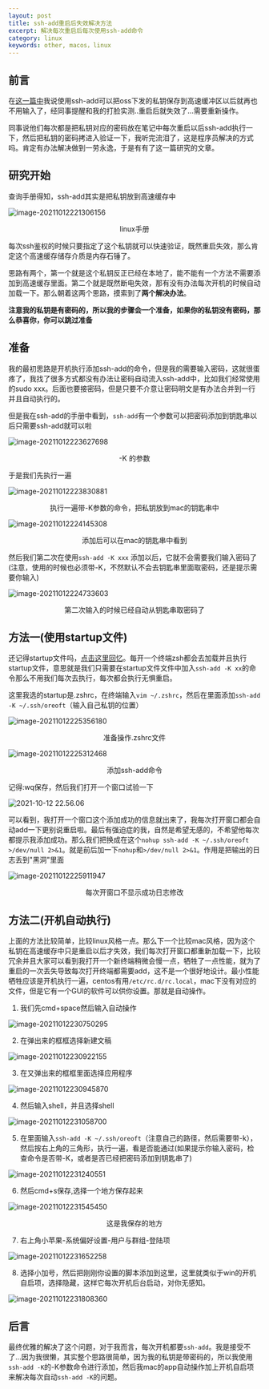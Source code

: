 ```yaml
---
layout: post
title: ssh-add重启后失效解决方法
excerpt: 解决每次重启后每次使用ssh-add命令
category: linux
keywords: other, macos，linux
---
```


## 前言

在[这一篇中](https://www.someget.cn/linux/2021/09/05/linux_ssh03.html)我说使用ssh-add可以把oss下发的私钥保存到高速缓冲区以后就再也不用输入了，经同事提醒和我的打脸实测..重启后就失效了...需要重新操作。

同事说他们每次都是把私钥对应的密码放在笔记中每次重启以后ssh-add执行一下，然后把私钥的密码拷进入验证一下，我听完流泪了，这是程序员解决的方式吗。肯定有办法解决做到一劳永逸，于是有有了这一篇研究的文章。

## 研究开始

查询手册得知，ssh-add其实是把私钥放到高速缓存中

![image-20211012221306156](https://mypicgogo.oss-cn-hangzhou.aliyuncs.com/tuchuang20211012221306.png)

<center>linux手册</center>



每次ssh鉴权的时候只要指定了这个私钥就可以快速验证，既然重启失效，那么肯定这个高速缓存储存介质是内存石锤了。

思路有两个，第一个就是这个私钥反正已经在本地了，能不能有一个方法不需要添加到高速缓存里面。第二个就是既然断电失效，那有没有办法每次开机的时候自动加载一下。那么朝着这两个思路，摸索到了**两个解决办法**。

**注意我的私钥是有密码的，所以我的步骤会一个准备，如果你的私钥没有密码，那么恭喜你，你可以跳过准备**



## 准备

我的最初思路是开机执行添加ssh-add的命令，但是我的需要输入密码，这就很蛋疼了，我找了很多方式都没有办法让密码自动流入ssh-add中，比如我们经常使用的sudo xxx。后面也要接密码，但是只要不介意让密码明文是有办法合并到一行并且自动执行的。

但是我在ssh-add的手册中看到，``ssh-add``有一个参数可以把密码添加到钥匙串以后只需要ssh-add就可以啦

![image-20211012223627698](https://mypicgogo.oss-cn-hangzhou.aliyuncs.com/tuchuang20211012223627.png)

<center>-K 的参数</center>

于是我们先执行一遍

![image-20211012223830881](https://mypicgogo.oss-cn-hangzhou.aliyuncs.com/tuchuang20211012223830.png)

<center>执行一遍带-K参数的命令，把私钥放到mac的钥匙串中</center>

![image-20211012224145308](https://mypicgogo.oss-cn-hangzhou.aliyuncs.com/tuchuang20211012224145.png)

<center>添加后可以在mac的钥匙串中看到</center>



然后我们第二次在使用``ssh-add -K xxx`` 添加以后，它就不会需要我们输入密码了(注意，使用的时候也必须带-K，不然默认不会去钥匙串里面取密码，还是提示需要你输入)

![image-20211012224733603](https://mypicgogo.oss-cn-hangzhou.aliyuncs.com/tuchuang20211012224733.png)

<center>第二次输入的时候已经自动从钥匙串取密码了</center>



## 方法一(使用startup文件)

还记得startup文件吗，[点击这里回忆](https://www.someget.cn/linux/2021/02/15/linux_evnFile.html)。每开一个终端zsh都会去加载并且执行startup文件，意思就是我们只需要在startup文件文件中加入``ssh-add -K xx``的命令那么不用我们每次去执行，每次都会执行无惧重启。

这里我选的startup是.zshrc，在终端输入``vim ~/.zshrc``，然后在里面添加``ssh-add -K ~/.ssh/oreoft``（输入自己私钥的位置）

![image-20211012225356180](https://mypicgogo.oss-cn-hangzhou.aliyuncs.com/tuchuang20211012225356.png)

<center>准备操作.zshrc文件</center>

![image-20211012225312468](https://mypicgogo.oss-cn-hangzhou.aliyuncs.com/tuchuang20211012225312.png)

<center>添加ssh-add命令</center>

记得:wq保存，然后我们打开一个窗口试验一下

![2021-10-12 22.56.06](https://mypicgogo.oss-cn-hangzhou.aliyuncs.com/tuchuang20211012225636.gif)

可以看到，我打开一个窗口这个添加成功的信息就出来了，我每次打开窗口都会自动add一下更别说重启啦。最后有强迫症的我，自然是希望无感的，不希望他每次都提示我添加成功。那么我们把换成在这个``nohup ssh-add -K ~/.ssh/oreoft >/dev/null 2>&1``。就是前后加一下``nohup``和``>/dev/null 2>&1``。作用是把输出的日志丢到"黑洞"里面

![image-20211012225911947](https://mypicgogo.oss-cn-hangzhou.aliyuncs.com/tuchuang20211012225912.png)

<center>每次开窗口不显示成功日志修改</center>



## 方法二(开机自动执行)

上面的方法比较简单，比较linux风格一点。那么下一个比较mac风格，因为这个私钥在高速缓存中只是重启以后才失效，我们每次打开窗口都重新加载一下，比较冗余并且大家可以看到我打开一个新终端稍微会慢一点，牺牲了一点性能，就为了重启的一次丢失导致每次打开终端都需要add，这不是一个很好地设计。最小性能牺牲应该是开机执行一遍，centos有用``/etc/rc.d/rc.local``，mac下没有对应的文件，但是它有一个GUI的软件可以供你设置。那就是自动操作。

1. 我们先cmd+space然后输入自动操作

![image-20211012230750295](https://mypicgogo.oss-cn-hangzhou.aliyuncs.com/tuchuang20211012230750.png)

2. 在弹出来的框框选择新建文稿

![image-20211012230922155](https://mypicgogo.oss-cn-hangzhou.aliyuncs.com/tuchuang20211012230922.png)

3. 在又弹出来的框框里面选择应用程序

![image-20211012230945870](https://mypicgogo.oss-cn-hangzhou.aliyuncs.com/tuchuang20211012230945.png)

4. 然后输入shell，并且选择shell

![image-20211012231058700](https://mypicgogo.oss-cn-hangzhou.aliyuncs.com/tuchuang20211012231058.png)

5. 在里面输入``ssh-add -K ~/.ssh/oreoft``（注意自己的路径，然后需要带-k），然后按右上角的三角形，执行一遍，看是否能通过(如果提示你输入密码，检查命令是否带-K，或者是否已经把密码添加到钥匙串了)

![image-20211012231240551](https://mypicgogo.oss-cn-hangzhou.aliyuncs.com/tuchuang20211012231240.png)

6. 然后cmd+s保存,选择一个地方保存起来

![image-20211012231545450](https://mypicgogo.oss-cn-hangzhou.aliyuncs.com/tuchuang20211012231545.png)

<center>这是我保存的地方</center>

7. 右上角小苹果-系统偏好设置-用户与群组-登陆项

![image-20211012231652258](https://mypicgogo.oss-cn-hangzhou.aliyuncs.com/tuchuang20211012231652.png)

8. 选择小加号，然后把刚刚你设置的脚本添加到这里，这里就类似于win的开机自启项，选择隐藏，这样它每次开机后台启动，对你无感知。

![image-20211012231808360](https://mypicgogo.oss-cn-hangzhou.aliyuncs.com/tuchuang20211012231808.png)

## 后言

最终优雅的解决了这个问题，对于我而言，每次开机都要``ssh-add``。我是接受不了...因为我很懒，其实整个思路很简单，因为我的私钥是带密码的，所以我使用``ssh-add -K``的-K参数命令进行添加，然后我mac的app自动操作加上开机自启项来解决每次自动``ssh-add -K``的问题。

